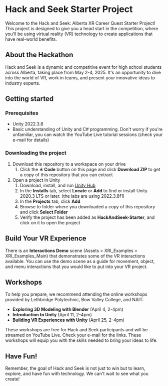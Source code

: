 # Hack and Seek Starter Project

Welcome to the Hack and Seek: Alberta XR Career Quest Starter Project! This project is designed to give you a head start in the competition, where you'll be using virtual reality (VR) technology to create applications that have real-world benefits.

## About the Hackathon

Hack and Seek is a dynamic and competitive event for high school students across Alberta, taking place from May 2-4, 2025. It's an opportunity to dive into the world of VR, work in teams, and present your innovative ideas to industry experts.

## Getting started

### Prerequisites

* Unity 2022.3.8
* Basic understanding of Unity and C# programming. Don't worry if you're unfamiliar, you can watch the YouTube Live tutorial sessions (check your e-mail for details)

### Downloading the project

1. Download this repository to a workspace on your drive
    1. Click the **⤓ Code** button on this page and click **Download ZIP** to get a copy of this repository that you can extract
1. Open a project in Unity
    1. Download, install, and run [Unity Hub](https://unity3d.com/get-unity/download)
    1. In the **Installs** tab, select **Locate** or **Add** to find or install Unity 2020.3 LTS or later. (the labs are using 2022.3.8f1)
    1. In the **Projects** tab, click **Add**
    1. Browse to folder where you downloaded a copy of this repository and click **Select Folder**
    1. Verify the project has been added as **HackAndSeek-Starter**, and click on it to open the project
## Build Your VR Experience

There is an **Interactions Demo** scene (Assets > XRI_Examples > XRI_Examples_Main) that demonstrates some of the VR interactions available. You can use the demo scene as a guide for movement, object, and menu interactions that you would like to put into your VR project.

## Workshops

To help you prepare, we recommend attending the online workshops provided by Lethbridge Polytechnic, Bow Valley College, and NAIT:

* **Exploring 3D Modeling with Blender** (April 4, 2-4pm)
* **Introduction to Unity** (April 11, 2-4pm)
* **Building VR Experiences with Unity** (April 25, 2-4pm)

These workshops are free for Hack and Seek participants and will be streamed on YouTube Live. Check your e-mail for the links. These workshops will equip you with the skills needed to bring your ideas to life.

## Have Fun!
Remember, the goal of Hack and Seek is not just to win but to learn, explore, and have fun with technology. We can't wait to see what you create!

